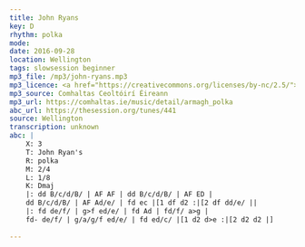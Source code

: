 ```yaml
---
title: John Ryans
key: D
rhythm: polka
mode: 
date: 2016-09-28
location: Wellington
tags: slowsession beginner
mp3_file: /mp3/john-ryans.mp3
mp3_licence: <a href="https://creativecommons.org/licenses/by-nc/2.5/">CC-BY-NC-2.5</a>
mp3_source: Comhaltas Ceoltóirí Éireann
mp3_url: https://comhaltas.ie/music/detail/armagh_polka
abc_url: https://thesession.org/tunes/441
source: Wellington
transcription: unknown
abc: |
    X: 3
    T: John Ryan's
    R: polka
    M: 2/4
    L: 1/8
    K: Dmaj
    |: dd B/c/d/B/ | AF AF | dd B/c/d/B/ | AF ED | 
    dd B/c/d/B/ | AF Ad/e/ | fd ec |[1 df d2 :|[2 df dd/e/ ||
    |: fd de/f/ | g>f ed/e/ | fd Ad | fd/f/ a>g |
    fd- de/f/ | g/a/g/f ed/e/ | fd ed/c/ |[1 d2 d>e :|[2 d2 d2 |]
    
---
```


